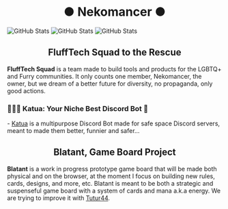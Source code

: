 <h1 align="center">● Nekomancer ● </h1>

![GitHub Stats](https://github-readme-streak-stats.herokuapp.com/?user=nekomancer0&theme=default&hide_border=true) ![GitHub Stats](https://github-readme-stats.vercel.app/api?username=nekomancer0&theme=default&show_icons=true&hide_border=true&count_private=true)
![GitHub Stats](https://github-readme-stats.vercel.app/api/top-langs/?username=nekomancer0&theme=default&show_icons=true&hide_border=true&layout=compact)


<h2 align="center">FluffTech Squad to the Rescue</h2>
<b>FluffTech Squad</b> is a team made to build tools and products for the LGBTQ+ and Furry communities. It only counts one member, Nekomancer, the owner, but we dream of a better future for diversity, no propaganda, only good actions.

 <h3>🐾🏳️‍🌈 Katua: Your Niche Best Discord Bot 🤖</h3>
 - <a href="https://github.com/nekomancer0/Katua">Katua</a> is a multipurpose Discord Bot made for safe space Discord servers, meant to made them better, funnier and safer...

<h2 align="center">Blatant, Game Board Project</h2>
<b>Blatant</b> is a work in progress prototype game board that will be made both physical and on the browser, at the moment I focus on building new rules, cards, designs, and more, etc. Blatant is meant to be both a strategic and suspenseful game board with a system of cards and mana a.k.a energy. We are trying to improve it with <a href="https://github.com/Tutur44">Tutur44</a>.
